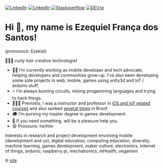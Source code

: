 
</div>
<a href="https://www.twitter.com/ezefranca" target="_blank"><img src="https://img.shields.io/badge/Twitter-%230077B5.svg?&style=flat-square&logo=twitter&logoColor=white" alt="LinkedIn"></a>
<a href="https://www.linkedin.com/in/ezefranca" target="_blank"><img src="https://img.shields.io/badge/LinkedIn-%230077B5.svg?&style=flat-square&logo=linkedin&logoColor=white" alt="LinkedIn"></a>
<a href="https://stackoverflow.com/users/2773779" target="_blank"><img src="https://img.shields.io/badge/-Stackoverflow-4CA143?style=flat-square&logo=Stackoverflow&logoColor=white" alt="Stackoverflow"></a>
<a href="https://dev.to/ezefranca" target="_blank"><img src="https://img.shields.io/badge/DEV-%230A0A0A.svg?&style=flat-square&logo=DEV.to&logoColor=white" alt="DEV.to"></a>
</div>

<h1> Hi 👋, my name is <b>Ezequiel</b> França dos Santos!</h1> (pronounce: Ezekiel)

<p>👨🏻‍🦱 <em>curly hair creative technologist</em></p>

- 📱🥑 I’m currently working as mobile developer and tech advocate, helping developers and communities grow-up. I've also been developing some side projects in web, mobile, games using unity3d and IoT / arduino stuff.
- ⚡️ I’m always burning circuits, mixing progamming languages and trying to hack things.
- 👨🏻‍🏫 Previosly, I was a instructor and professor in [iOS and IoT related courses](https://github.com/ezefranca/ezefranca.github.io/blob/master/curriculo.md#experi%C3%AAncia-com-doc%C3%AAncia) and also spoked [several times](https://github.com/ezefranca/ezefranca.github.io/blob/master/curriculo.md#eventos-e-palestras) in Brazil 
- 🎓 I’m pursing my master degree in games development.
- 💬 If you need something, will be a pleasure help you.
- 😄 Pronouns: he/him

Interests in research and project development envolving mobile (development and ux), digital education, computing education, diversity, machine learning, games development, maker culture, electronics, internet of things, arduino, raspberry pi, mechatronics, mHealth, veganism

🌐 [site](https://ezequiel.app/)

